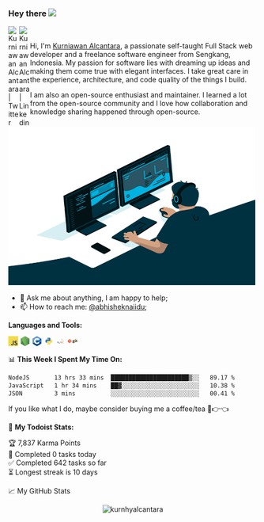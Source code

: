### Hey there <img src="https://media.giphy.com/media/hvRJCLFzcasrR4ia7z/giphy.gif" width="25px">
<a href="https://twitter.com/kurnhyalc24">
  <img align="left" alt="Kurniawan Alcantara | Twitter" width="22px" src="https://raw.githubusercontent.com/peterthehan/peterthehan/master/assets/twitter.svg" />
</a>
<a href="https://www.linkedin.com/in/kurnhyalcantara/">
  <img align="left" alt="Kurniawan Alcantara | Linkedin" width="22px" src="https://raw.githubusercontent.com/peterthehan/peterthehan/master/assets/linkedin.svg" />
</a>

<br />

Hi, I'm [Kurniawan Alcantara](https://kurnhy.my.id/), a passionate self-taught Full Stack web developer and a freelance software engineer from Sengkang, Indonesia. My passion for software lies with dreaming up ideas and making them come true with elegant interfaces. I take great care in the experience, architecture, and code quality of the things I build.

I am also an open-source enthusiast and maintainer. I learned a lot from the open-source community and I love how collaboration and knowledge sharing happened through open-source.


  <img alt="GIF" src="https://github.com/kurnhyalcantara/kurnhyalcantara/blob/master/code.gif?raw=true" width="500" height="320" />
  
- 💬 Ask me about anything, I am happy to help;
- 📫 How to reach me: [@abhisheknaiidu](https://instagram.com/kurnhyalcantara24);

**Languages and Tools:**  

<code><img height="20" src="https://raw.githubusercontent.com/github/explore/80688e429a7d4ef2fca1e82350fe8e3517d3494d/topics/javascript/javascript.png"></code>
<code><img height="20" src="https://raw.githubusercontent.com/github/explore/80688e429a7d4ef2fca1e82350fe8e3517d3494d/topics/nodejs/nodejs.png"></code>
<code><img height="20" src="https://raw.githubusercontent.com/github/explore/80688e429a7d4ef2fca1e82350fe8e3517d3494d/topics/cpp/cpp.png"></code>
<code><img height="20" src="https://raw.githubusercontent.com/github/explore/80688e429a7d4ef2fca1e82350fe8e3517d3494d/topics/python/python.png"></code>
<code><img height="20" src="https://raw.githubusercontent.com/github/explore/80688e429a7d4ef2fca1e82350fe8e3517d3494d/topics/mysql/mysql.png"></code>
<code><img height="20" src="https://raw.githubusercontent.com/github/explore/80688e429a7d4ef2fca1e82350fe8e3517d3494d/topics/git/git.png"></code>

📊 **This Week I Spent My Time On:**
<!--START_SECTION:waka-->
```text
NodeJS       13 hrs 33 mins  ██████████████████████▒░░   89.17 % 
JavaScript   1 hr 34 mins    ██▓░░░░░░░░░░░░░░░░░░░░░░   10.38 % 
JSON         3 mins          ░░░░░░░░░░░░░░░░░░░░░░░░░   00.41 % 
```
<!--END_SECTION:waka-->

If you like what I do, maybe consider buying me a coffee/tea 🥺👉👈

🚧 **My Todoist Stats:**
<!-- TODO-IST:START -->
🏆  7,837 Karma Points           
🌸  Completed 0 tasks today           
✅  Completed 642 tasks so far           
⏳  Longest streak is 10 days
<!-- TODO-IST:END -->


📈 My GitHub Stats

<p align="center"> <img src="https://github-readme-stats.vercel.app/api?username=kurnhyalcantara&show_icons=true&theme=gotham" alt="kurnhyalcantara" />




